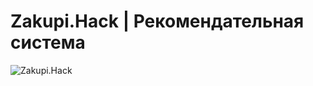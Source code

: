 # Zakupi.Hack | Рекомендательная система
![Zakupi.Hack](https://user-images.githubusercontent.com/65415569/172650450-59720b9d-5c5b-4801-8b5d-12ec73dabc47.png)
